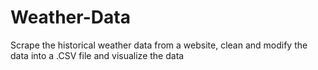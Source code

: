 # Weather-Data
Scrape the historical weather data from a website, clean and modify the data into a .CSV file and visualize the data

